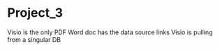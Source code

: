 # Project_3

Visio is the only PDF
Word doc has the data source links
Visio is pulling from a singular DB
